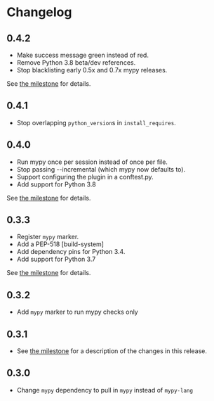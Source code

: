 # Changelog

## 0.4.2
* Make success message green instead of red.
* Remove Python 3.8 beta/dev references.
* Stop blacklisting early 0.5x and 0.7x mypy releases.

See [the milestone](https://github.com/dbader/pytest-mypy/milestone/8) for details.

## 0.4.1
* Stop overlapping `python_version`s in `install_requires`.

## 0.4.0
* Run mypy once per session instead of once per file.
* Stop passing --incremental (which mypy now defaults to).
* Support configuring the plugin in a conftest.py.
* Add support for Python 3.8

See [the milestone](https://github.com/dbader/pytest-mypy/milestone/6) for details.

## 0.3.3
* Register `mypy` marker.
* Add a PEP-518 [build-system]
* Add dependency pins for Python 3.4.
* Add support for Python 3.7

See [the milestone](https://github.com/dbader/pytest-mypy/milestone/3) for details.

## 0.3.2
* Add `mypy` marker to run mypy checks only

## 0.3.1
* See [the milestone](https://github.com/dbader/pytest-mypy/milestone/1?closed=1) for a description of the changes in this release.

## 0.3.0
* Change `mypy` dependency to pull in `mypy` instead of `mypy-lang`

